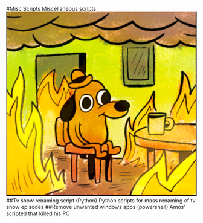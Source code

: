 #Misc Scripts
Miscellaneous scripts 
![Everything is fine](fire.png)
##Tv show renaming script (Python)
Python scripts for mass renaming of tv show episodes 
##Remove unwanted windows apps (powershell)
Amos' scripted that killed his PC 